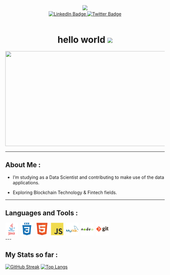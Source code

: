 <!--
**itzmealvin/itzmealvin** is a ✨ _special_ ✨ repository because its `README.md` (this file) appears on your GitHub profile.

Here are some ideas to get you started:

- 🔭 I’m currently working on ...
- 🌱 I’m currently learning ...
- 👯 I’m looking to collaborate on ...
- 🤔 I’m looking for help with ...
- 💬 Ask me about ...
- 📫 How to reach me: ...
- 😄 Pronouns: ...
- ⚡ Fun fact: ...
-->
<meta name="google-site-verification" content="yEtazfH_jwI20u6xGQ9habB5fo6Qmildi-nbtGG2etI" />
<div id="header" align="center">
  <img src="https://media.giphy.com/media/unSNH4zXh1m7q9TbOR/giphy.gif" width="300"/>
<div id="badges" align="center">
  <a href="https://www.linkedin.com/in/itzmealvin/" target="_blank" rel="noopener noreferrer">
    <img src="https://img.shields.io/badge/LinkedIn-blue?style=for-the-badge&logo=linkedin&logoColor=white" alt="LinkedIn Badge"/>
  </a>
  <a href="https://twitter.com/itzmeclone" target="_blank" rel="noopener noreferrer">
    <img src="https://img.shields.io/badge/Twitter-blue?style=for-the-badge&logo=twitter&logoColor=white" alt="Twitter Badge"/>
  </a>
</div>
  <img src="https://komarev.com/ghpvc/?username=itzmealvin&style=flat-square&color=blue" alt=""/>
  <h1>
  hello world
  <img src="https://media.giphy.com/media/hvRJCLFzcasrR4ia7z/giphy.gif" width="30px"/>
</h1>
 </div>
 <div align="center">
  <img src="https://media.giphy.com/media/1GEATImIxEXVR79Dhk/giphy.gif" width="600" height="300"/>
</div>

---

## About Me :
- I’m studying as a Data Scientist and contributing to make use of the data applications.

- Exploring Blockchain Technology & Fintech fields.

---

## Languages and Tools :
<div>
  <img src="https://github.com/devicons/devicon/blob/master/icons/java/java-original-wordmark.svg" title="Java" alt="Java" width="40" height="40"/>&nbsp;
  <img src="https://github.com/devicons/devicon/blob/master/icons/css3/css3-plain-wordmark.svg"  title="CSS3" alt="CSS" width="40" height="40"/>&nbsp;
  <img src="https://github.com/devicons/devicon/blob/master/icons/html5/html5-original.svg" title="HTML5" alt="HTML" width="40" height="40"/>&nbsp;
  <img src="https://github.com/devicons/devicon/blob/master/icons/javascript/javascript-original.svg" title="JavaScript" alt="JavaScript" width="40" height="40"/>&nbsp;
  <img src="https://github.com/devicons/devicon/blob/master/icons/mysql/mysql-original-wordmark.svg" title="MySQL"  alt="MySQL" width="40" height="40"/>&nbsp;
  <img src="https://github.com/devicons/devicon/blob/master/icons/nodejs/nodejs-original-wordmark.svg" title="NodeJS" alt="NodeJS" width="40" height="40"/>&nbsp;
  <img src="https://github.com/devicons/devicon/blob/master/icons/git/git-original-wordmark.svg" title="Git" **alt="Git" width="40" height="40"/>
</div>
---

##  My Stats so far :
[![GitHub Streak](http://github-readme-streak-stats.herokuapp.com?user=itzmealvin&theme=dark&background=000000)](https://git.io/streak-stats)
[![Top Langs](https://github-readme-stats.vercel.app/api/top-langs/?username=itzmealvin&layout=compact&theme=vision-friendly-dark)](https://github.com/anuraghazra/github-readme-stats)
